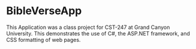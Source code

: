 # BibleVerseApp
This Application was a class project for CST-247 at Grand Canyon University. This demonstrates the use of C#, the ASP.NET framework, and CSS formatting of web pages.
